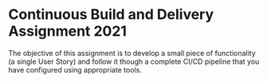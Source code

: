 # Continuous Build and Delivery Assignment 2021

The objective of this assignment is to develop a small piece of functionality (a single User Story) and follow it though a complete CI/CD pipeline that you have configured using appropriate tools. 
